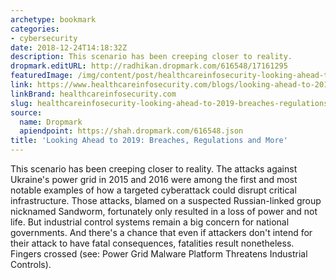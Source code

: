 ```yaml
---
archetype: bookmark
categories:
- cybersecurity
date: 2018-12-24T14:18:32Z
description: This scenario has been creeping closer to reality.
dropmark.editURL: http://radhikan.dropmark.com/616548/17161295
featuredImage: /img/content/post/healthcareinfosecurity-looking-ahead-to-2019-breaches-regulations-and-more.jpg
link: https://www.healthcareinfosecurity.com/blogs/looking-ahead-to-2019-breaches-regulations-more-p-2694
linkBrand: healthcareinfosecurity.com
slug: healthcareinfosecurity-looking-ahead-to-2019-breaches-regulations-and-more
source:
  name: Dropmark
  apiendpoint: https://shah.dropmark.com/616548.json
title: 'Looking Ahead to 2019: Breaches, Regulations and More'
---
```

This scenario has been creeping closer to reality. The attacks against Ukraine's power grid in 2015 and 2016 were among the first and most notable examples of how a targeted cyberattack could disrupt critical infrastructure. Those attacks, blamed on a suspected Russian-linked group nicknamed Sandworm, fortunately only resulted in a loss of power and not life. But industrial control systems remain a big concern for national governments. And there's a chance that even if attackers don't intend for their attack to have fatal consequences, fatalities result nonetheless. Fingers crossed (see: Power Grid Malware Platform Threatens Industrial Controls).

